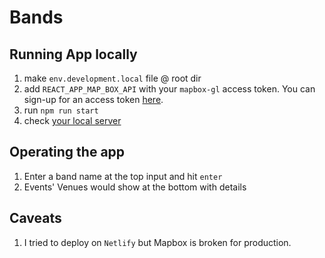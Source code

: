 # Bands

## Running App locally
1. make `env.development.local` file @ root dir
2. add `REACT_APP_MAP_BOX_API` with your `mapbox-gl` access token. You can sign-up for an access token [here](https://docs.mapbox.com/help/getting-started/access-tokens/).
3. run `npm run start`
4. check [your local server]

## Operating the app
1. Enter a band name at the top input and hit `enter`
2. Events' Venues would show at the bottom with details

## Caveats
1. I tried to deploy on `Netlify` but Mapbox is broken for production. 



[your local server]: http://localhost:3000
